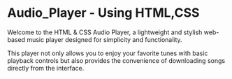 # Audio_Player - Using HTML,CSS
Welcome to the HTML & CSS Audio Player, a lightweight and stylish web-based music player designed for simplicity and functionality. 

This player not only allows you to enjoy your favorite tunes with basic playback controls but also provides the convenience of downloading songs directly from the interface.
